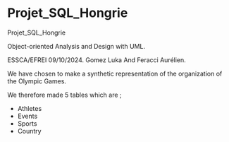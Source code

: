 # Projet_SQL_Hongrie
Projet_SQL_Hongrie

Object-oriented Analysis and Design with UML.

ESSCA/EFREI
09/10/2024.
Gomez Luka And Feracci Aurélien.

We have chosen to make a synthetic representation of the organization of the Olympic Games.

We therefore made 5 tables which are ;
- Athletes
- Events
- Sports
- Country

